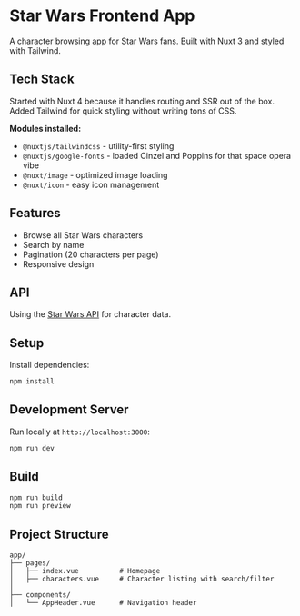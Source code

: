 # Star Wars Frontend App

A character browsing app for Star Wars fans. Built with Nuxt 3 and styled with Tailwind.

## Tech Stack

Started with Nuxt 4 because it handles routing and SSR out of the box. Added Tailwind for quick styling without writing tons of CSS.

**Modules installed:**
- `@nuxtjs/tailwindcss` - utility-first styling
- `@nuxtjs/google-fonts` - loaded Cinzel and Poppins for that space opera vibe
- `@nuxt/image` - optimized image loading
- `@nuxt/icon` - easy icon management

## Features

- Browse all Star Wars characters
- Search by name
- Pagination (20 characters per page)
- Responsive design

## API

Using the [Star Wars API](https://akabab.github.io/starwars-api/) for character data.

## Setup

Install dependencies:

```bash
npm install
```

## Development Server

Run locally at `http://localhost:3000`:

```bash
npm run dev
```

## Build

```bash
npm run build
npm run preview
```

## Project Structure

```
app/
├── pages/
│   ├── index.vue          # Homepage
│   ├── characters.vue     # Character listing with search/filter
│ 
├── components/
│   └── AppHeader.vue      # Navigation header

```

